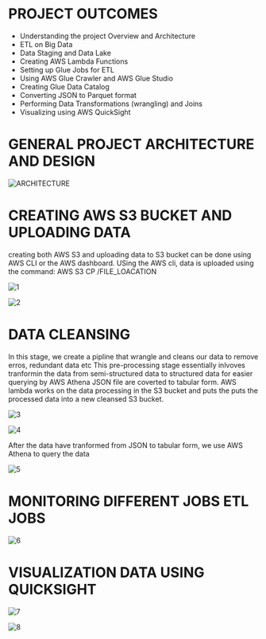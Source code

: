 # PROJECT OUTCOMES

* Understanding the project Overview and Architecture
* ETL on Big Data
* Data Staging and Data Lake
* Creating AWS Lambda Functions
* Setting up Glue Jobs for ETL
* Using AWS Glue Crawler and AWS Glue Studio
* Creating Glue Data Catalog
* Converting JSON to Parquet format
* Performing Data Transformations (wrangling) and Joins
* Visualizing using AWS QuickSight





# GENERAL PROJECT ARCHITECTURE AND DESIGN

![ARCHITECTURE](https://user-images.githubusercontent.com/69304233/183481878-a0c9b7d6-c611-4a31-8144-548a9789bc4e.PNG)






# CREATING AWS S3 BUCKET AND UPLOADING DATA 

creating both AWS S3 and uploading data to S3 bucket can be done using AWS CLI or the AWS dashboard. 
USing the AWS cli, data is uploaded using the command: AWS S3 CP /FILE_LOACATION

![1](https://user-images.githubusercontent.com/69304233/183393565-12e8b95c-6e80-4359-a192-a3ce8aa810ea.PNG)


![2](https://user-images.githubusercontent.com/69304233/183395819-dbaa4a35-fc9d-4a5e-a20c-28eaa148474b.PNG)


# DATA CLEANSING

In this stage, we create a pipline that wrangle and cleans our data to remove erros, redundant data etc
This pre-processing stage essentially inlvoves tranformin the data from semi-structured data to structured data for easier querying by AWS Athena
JSON file are coverted to tabular form.
AWS lambda works on the data processing in the S3 bucket and puts the puts the processed data into a new cleansed S3 bucket.

![3](https://user-images.githubusercontent.com/69304233/183401177-9f458e3c-1c8c-4e51-899d-4339e9f1722a.PNG)

![4](https://user-images.githubusercontent.com/69304233/183408698-542d5293-ff61-4de7-a775-900606f41132.PNG)

After the data have tranformed from JSON to tabular form, we use AWS Athena to query the data

![5](https://user-images.githubusercontent.com/69304233/183411088-71df5c97-918c-4dbf-89e9-4487657faeda.PNG)


# MONITORING DIFFERENT JOBS ETL JOBS

![6](https://user-images.githubusercontent.com/69304233/183475149-c543e484-69e3-4531-bd24-65aad2a5bba8.PNG)



# VISUALIZATION DATA USING QUICKSIGHT

![7](https://user-images.githubusercontent.com/69304233/183475309-c8ae4b32-1ba2-44bd-b41e-5ce4e868f522.PNG)

![8](https://user-images.githubusercontent.com/69304233/183475365-3bc93570-cbf6-4225-bd15-75cf0e73e07a.PNG)
